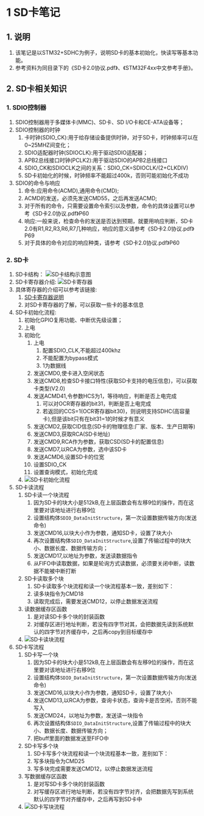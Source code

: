 # 1 SD卡笔记
## 1. 说明
1. 该笔记是以STM32+SDHC为例子，说明SD卡的基本初始化，快读写等基本功能。
2. 参考资料为同目录下的《SD卡2.0协议.pdf》、《STM32F4xx中文参考手册》。

## 2. SD卡相关知识
### 1. SDIO控制器
1. SDIO控制器用于多媒体卡(MMC)、SD卡、SD I/O卡和CE-ATA设备等；
2. SDIO控制器的时钟
   1. 卡时钟(SDIO_CK):用于给存储设备提供时钟，对于SD卡，时钟频率可以在0~25MHZ间变化；
   2. SDIO适配器时钟(SDIOCLK):用于驱动SDIO适配器；
   3. APB2总线接口时钟(PCLK2):用于驱动SDIO的APB2总线接口
   4. SDIO_CK和SDIOCLK之间的关系：SDIO_CK=SDIOCLK/(2+CLKDIV)
   5. SD卡初始化的时候，时钟频率不能超过400k，否则可能初始化不成功
3. SDIO的命令与响应
   1. 命令:应用命令(ACMD),通用命令(CMD);
   2. ACMD的发送，必须先发送CMD55，之后再发送ACMD;
   3. 对于所有的命令，只需要设置命令索引以及参数，命令的具体设置可以参考《SD卡2.0协议.pdf》P60
   4. 响应:一般来说，检查命令的发送是否达到预期，就要用响应判断，SD卡2.0有R1,R2,R3,R6,R7几种响应，响应的意义请参考《SD卡2.0协议.pdf》P69
   5. 对于具体的命令对应的响应种类，请参考《SD卡2.0协议.pdf》P60

### 2. SD卡
1. SD卡结构：
   ![SD卡结构示意图](https://gitee.com/timchanchn/pictures/raw/master/daily/SD%E5%8D%A1/SD%E5%8D%A1%E7%BB%93%E6%9E%84.png)
2. SD卡寄存器介绍:
   ![SD卡寄存器](https://gitee.com/timchanchn/pictures/raw/master/daily/SD%E5%8D%A1/SD%E5%8D%A1%E5%AF%84%E5%AD%98%E5%99%A8.png)
3. 具体寄存器的介绍可以参考该链接:
   1. [SD卡寄存器说明](https://blog.csdn.net/linuxweiyh/article/details/77176703)
   2. 对SD卡寄存器的了解，可以获取一些卡的基本信息
3. SD卡初始化流程:
   1. 初始化GPIO复用功能、中断优先级设置；
   2. 上电
   3. 初始化
      1. 上电
         1. 配置SDIO_CLK,不能超过400khz
         2. 不能配置为bypass模式
         3. 1为数据线
      2. 发送CMD0,使卡进入空闲状态
      3. 发送CMD8,检查SD卡接口特性(获取SD卡支持的电压信息)，可以获取卡类型(V2.0)
      4. 发送ACMD41,令参数HCS为1，等待响应，判断是否上电完成
         1. 可以对OCR寄存器的bit31，判断是否上电完成
         2. 若返回的CCS=1(OCR寄存器bit30)，则说明支持SDHC(高容量卡),但是该bit只有在bit31=1的时候才有意义
      5. 发送CMD2,获取CID信息(SD卡的物理信息:厂家、版本、生产日期等)
      6. 发送CMD3,获取RCA(SD卡地址)
      7. 发送CMD9,RCA作为参数，获取CSD(SD卡的配置信息)
      8. 发送CMD7,以RCA为参数，选中该SD卡
      9. 发送ACMD6,设置SD卡的位宽
      10. 设置SDIO_CK
      11. 设置查询模式，初始化完成
   4. ![SD卡初始化流程](https://gitee.com/timchanchn/pictures/raw/master/daily/SD%E5%8D%A1/SD%E5%8D%A1%E5%88%9D%E5%A7%8B%E5%8C%96%E6%B5%81%E7%A8%8B.png)
4. SD卡读流程
   1. SD卡读一个块流程
      1. 因为SD卡的块大小是512kB,在上层函数会有左移9位的操作，而在这里要对该地址进行右移9位
      2. 设置结构体`SDIO_DataInitStructure`，第一次设置数据传输方向(发送命令)
      3. 发送CMD16,以块大小作为参数，通知SD卡，设置了块大小
      4. 再次设置结构体`SDIO_DataInitStructure`,设置了传输过程中的块大小、数据长度、数据传输方向；
      5. 发送CMD17,以地址为参数，发送读数据指令
      6. 从FIFO中读取数据，如果是轮询方式读数据，必须要关闭中断，读数据不能被中断打断
   2. SD卡读取多个块
      1. SD卡读取多个块流程和读一个块流程基本一致，差别如下：
      2. 读多块指令为CMD18
      3. 读取完成后，需要发送CMD12，以停止数据发送流程
   3. 读数据缓存区函数
      1. 是对读SD卡多个块的封装函数
      2. 对缓存区进行地址判断，若没有四字节对其，会把数据先读到系统默认的四字节对齐缓存中，之后再copy到目标缓存中
   4. ![SD卡读块流程](https://gitee.com/timchanchn/pictures/raw/master/daily/SD%E5%8D%A1/SD%E5%8D%A1%E8%AF%BB%E5%9D%97%E6%B5%81%E7%A8%8B.png)
5. SD卡写流程
   1. SD卡写一个块
      1. 因为SD卡的块大小是512kB,在上层函数会有左移9位的操作，而在这里要对该地址进行右移9位
      2. 设置结构体`SDIO_DataInitStructure`，第一次设置数据传输方向(发送命令)
      3. 发送CMD16,以块大小作为参数，通知SD卡，设置了块大小
      4. 发送CMD13,以RCA为参数，查询卡状态，查询卡是否空闲，否则不能写入
      5. 发送CMD24，以地址为参数，发送读一块指令
      6. 再次设置结构体`SDIO_DataInitStructure`,设置了传输过程中的块大小、数据长度、数据传输方向；
      7. 把buff里面的数据发送至FIFO中
   2. SD卡写多个块
      1.  SD卡写多个块流程和读一个块流程基本一致，差别如下：
      2.  写多块指令为CMD25
      3.  写多块完成需要发送CMD12，以停止数据发送流程
   3. 写数据缓存区函数
      1. 是对写SD卡多个块的封装函数
      2. 对写缓存区进行地址判断，若没有四字节对齐，会把数据先写到系统默认的四字节对齐缓存中，之后再写到SD卡中
   4. ![SD卡写块流程](https://gitee.com/timchanchn/pictures/raw/master/daily/SD%E5%8D%A1/SD%E5%8D%A1%E5%86%99%E5%9D%97%E6%B5%81%E7%A8%8B.png)



